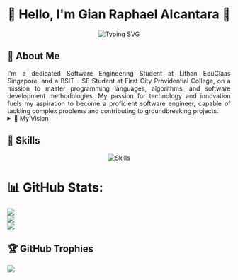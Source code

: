 
<div align="center">
  <h1>👋 Hello, I'm Gian Raphael Alcantara 👋</h1>
</div>
<div align="center">
  <img src="https://readme-typing-svg.herokuapp.com?font=Fira+Code&pause=1000&color=2E9EFF&center=true&vCenter=true&width=435&lines=Software+Engineering+Student;Passionate+Innovator;Problem+Solver;Tech+Enthusiast" alt="Typing SVG" />
</div>

## 🚀 About Me
<div align="justify">
I'm a dedicated Software Engineering Student at Lithan EduClaas Singapore, and a BSIT - SE Student at First City Providential College, on a mission to master programming languages, algorithms, and software development methodologies. My passion for technology and innovation fuels my aspiration to become a proficient software engineer, capable of tackling complex problems and contributing to groundbreaking projects.
</div>
<details>
<summary>🌟 My Vision</summary>
<br>
My vision extends beyond mere academic excellence; I aim to leverage my skills to create impactful solutions that address real-world challenges, whether it's enhancing user experiences, optimizing system performance, or revolutionizing industries through cutting-edge software solutions.
</details>

## 💼 Skills

<div align="center">
  <p align="center">
    <img src="https://skillicons.dev/icons?i=html,css,js,react,tailwind,java,spring,php,laravel,bootstrap,mysql" alt="Skills" />
  </p>
</div>

# 📊 GitHub Stats:
![](https://github-readme-stats.vercel.app/api?username=CritaxoniaDev&theme=dark&hide_border=false&include_all_commits=false&count_private=false)<br/>
![](https://github-readme-streak-stats.herokuapp.com/?user=CritaxoniaDev&theme=dark&hide_border=false)<br/>
![](https://github-readme-stats.vercel.app/api/top-langs/?username=CritaxoniaDev&theme=dark&hide_border=false&include_all_commits=false&count_private=false&layout=compact)

## 🏆 GitHub Trophies
![](https://github-profile-trophy.vercel.app/?username=CritaxoniaDev&theme=radical&no-frame=false&no-bg=true&margin-w=4)
